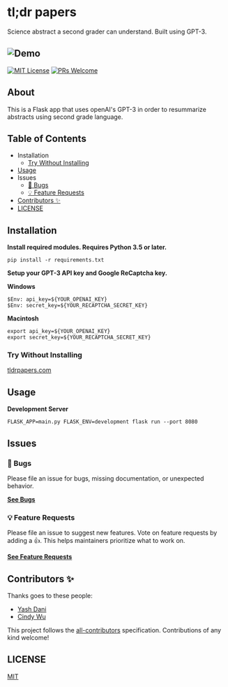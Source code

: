 # tl;dr papers

Science abstract a second grader can understand. Built using GPT-3.

![Demo](https://github.com/yash-dani/tldr_papers/blob/master/cutdog.gif)
------

[![MIT License](https://camo.githubusercontent.com/df844ea7a369be75edbd0d3017f8f7406c1fa62d/68747470733a2f2f696d672e736869656c64732e696f2f6e706d2f6c2f67656e657261746f722d6b63642d6f73732e7376673f7374796c653d666c61742d737175617265)](https://github.com/kentcdodds/generator-kcd-oss/blob/master/LICENSE)  [![PRs Welcome](https://camo.githubusercontent.com/a34cfbf37ba6848362bf2bee0f3915c2e38b1cc1/68747470733a2f2f696d672e736869656c64732e696f2f62616467652f5052732d77656c636f6d652d627269676874677265656e2e7376673f7374796c653d666c61742d737175617265)](http://makeapullrequest.com/) 

## About

This is a Flask app that uses openAI's GPT-3 in order to resummarize abstracts using second grade language.

## Table of Contents

- Installation
  - [Try Without Installing](#try-without-installing)
- [Usage](#usage)
- Issues
  - [🐛 Bugs](#-bugs)
  - [💡 Feature Requests](#-feature-requests)
- [Contributors ✨](#contributors)
- [LICENSE](#license)

## Installation

**Install required modules. Requires Python 3.5 or later.**

```
pip install -r requirements.txt
```

**Setup your GPT-3 API key and Google ReCaptcha key.** 

**Windows**

```
$Env: api_key=${YOUR_OPENAI_KEY}
$Env: secret_key=${YOUR_RECAPTCHA_SECRET_KEY}
```

**Macintosh**

```
export api_key=${YOUR_OPENAI_KEY}
export secret_key=${YOUR_RECAPTCHA_SECRET_KEY}
```

### Try Without Installing

[tldrpapers.com](https://tldrpapers.com)

## Usage

**Development Server**

```
FLASK_APP=main.py FLASK_ENV=development flask run --port 8080
```

## Issues

### 🐛 Bugs

Please file an issue for bugs, missing documentation, or unexpected behavior.

[**See Bugs**](https://github.com/yash-dani/tldr_papers/issues?utf8=✓&q=is%3Aissue+is%3Aopen+sort%3Acreated-desc+label%3Abug)

### 💡 Feature Requests

Please file an issue to suggest new features. Vote on feature requests by adding a 👍. This helps maintainers prioritize what to work on.

[**See Feature Requests**](https://github.com/yash-dani/tldr_papers/issues?utf8=✓&q=is%3Aissue+is%3Aopen+sort%3Areactions-%2B1-desc+label%3Aenhancement)

## Contributors ✨

Thanks goes to these people:

* [Yash Dani](https://yashdani.me)
* [Cindy Wu](https://cindywu.org)

This project follows the [all-contributors](https://github.com/all-contributors/all-contributors) specification. Contributions of any kind welcome!

## LICENSE

[MIT](LICENSE)
